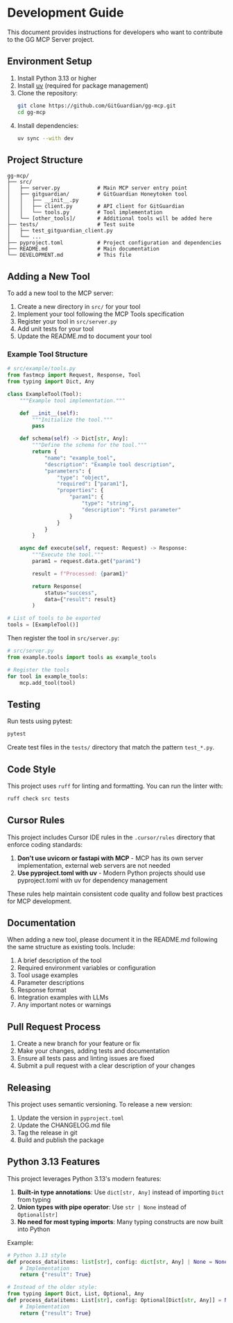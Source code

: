 # Development Guide

This document provides instructions for developers who want to contribute to the GG MCP Server project.

## Environment Setup

1. Install Python 3.13 or higher
2. Install [uv](https://github.com/astral-sh/uv) (required for package management)
3. Clone the repository:
   ```bash
   git clone https://github.com/GitGuardian/gg-mcp.git
   cd gg-mcp
   ```
4. Install dependencies:
   ```bash
   uv sync --with dev
   ```

## Project Structure

```
gg-mcp/
├── src/
│   ├── server.py            # Main MCP server entry point
│   ├── gitguardian/         # GitGuardian Honeytoken tool
│   │   ├── __init__.py
│   │   ├── client.py        # API client for GitGuardian
│   │   └── tools.py         # Tool implementation
│   └── [other_tools]/       # Additional tools will be added here
├── tests/                   # Test suite
│   ├── test_gitguardian_client.py
│   └── ...
├── pyproject.toml           # Project configuration and dependencies
├── README.md                # Main documentation
└── DEVELOPMENT.md           # This file
```

## Adding a New Tool

To add a new tool to the MCP server:

1. Create a new directory in `src/` for your tool
2. Implement your tool following the MCP Tools specification
3. Register your tool in `src/server.py`
4. Add unit tests for your tool
5. Update the README.md to document your tool

### Example Tool Structure

```python
# src/example/tools.py
from fastmcp import Request, Response, Tool
from typing import Dict, Any

class ExampleTool(Tool):
    """Example tool implementation."""

    def __init__(self):
        """Initialize the tool."""
        pass

    def schema(self) -> Dict[str, Any]:
        """Define the schema for the tool."""
        return {
            "name": "example_tool",
            "description": "Example tool description",
            "parameters": {
                "type": "object",
                "required": ["param1"],
                "properties": {
                    "param1": {
                        "type": "string",
                        "description": "First parameter"
                    }
                }
            }
        }

    async def execute(self, request: Request) -> Response:
        """Execute the tool."""
        param1 = request.data.get("param1")

        result = f"Processed: {param1}"

        return Response(
            status="success",
            data={"result": result}
        )

# List of tools to be exported
tools = [ExampleTool()]
```

Then register the tool in `src/server.py`:

```python
# src/server.py
from example.tools import tools as example_tools

# Register the tools
for tool in example_tools:
    mcp.add_tool(tool)
```

## Testing

Run tests using pytest:

```bash
pytest
```

Create test files in the `tests/` directory that match the pattern `test_*.py`.

## Code Style

This project uses `ruff` for linting and formatting. You can run the linter with:

```bash
ruff check src tests
```

## Cursor Rules

This project includes Cursor IDE rules in the `.cursor/rules` directory that enforce coding standards:

1. **Don't use uvicorn or fastapi with MCP** - MCP has its own server implementation, external web servers are not needed
2. **Use pyproject.toml with uv** - Modern Python projects should use pyproject.toml with uv for dependency management

These rules help maintain consistent code quality and follow best practices for MCP development.

## Documentation

When adding a new tool, please document it in the README.md following the same structure as existing tools. Include:

1. A brief description of the tool
2. Required environment variables or configuration
3. Tool usage examples
4. Parameter descriptions
5. Response format
6. Integration examples with LLMs
7. Any important notes or warnings

## Pull Request Process

1. Create a new branch for your feature or fix
2. Make your changes, adding tests and documentation
3. Ensure all tests pass and linting issues are fixed
4. Submit a pull request with a clear description of your changes

## Releasing

This project uses semantic versioning. To release a new version:

1. Update the version in `pyproject.toml`
2. Update the CHANGELOG.md file
3. Tag the release in git
4. Build and publish the package

## Python 3.13 Features

This project leverages Python 3.13's modern features:

1. **Built-in type annotations**: Use `dict[str, Any]` instead of importing `Dict` from typing
2. **Union types with pipe operator**: Use `str | None` instead of `Optional[str]`
3. **No need for most typing imports**: Many typing constructs are now built into Python

Example:

```python
# Python 3.13 style
def process_data(items: list[str], config: dict[str, Any] | None = None) -> dict[str, Any]:
    # Implementation
    return {"result": True}

# Instead of the older style:
from typing import Dict, List, Optional, Any
def process_data(items: List[str], config: Optional[Dict[str, Any]] = None) -> Dict[str, Any]:
    # Implementation
    return {"result": True}